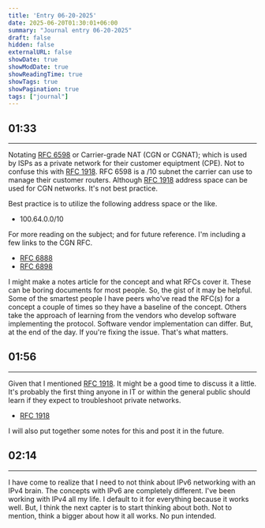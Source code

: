 ```yaml
---
title: 'Entry 06-20-2025'
date: 2025-06-20T01:30:01+06:00
summary: "Journal entry 06-20-2025"
draft: false
hidden: false
externalURL: false
showDate: true
showModDate: true
showReadingTime: true
showTags: true
showPagination: true
tags: ["journal"]
---
```


## 01:33
---

Notating [RFC 6598](https://datatracker.ietf.org/doc/html/rfc6598) or
Carrier-grade NAT (CGN or CGNAT); which is used by ISPs as a private network 
for their customer equiptment (CPE). Not to confuse this with 
[RFC 1918](https://datatracker.ietf.org/doc/html/rfc1918). RFC 6598 is 
a /10 subnet the carrier can use to manage their customer routers. Although 
[RFC 1918](https://datatracker.ietf.org/doc/html/rfc6598) address space can be 
used for CGN networks. It's not best practice.

Best practice is to utilize the following address space or the like.

- 100.64.0.0/10

For more reading on the subject; and for future reference. I'm including a few
links to the CGN RFC.

- [RFC 6888](https://datatracker.ietf.org/doc/html/rfc6888)
- [RFC 6898](https://datatracker.ietf.org/doc/html/rfc6898)

I might make a notes article for the concept and what RFCs cover it. These can
be boring documents for most people. So, the gist of it may be helpful. Some of
the smartest people I have peers who've read the RFC(s) for a concept a couple 
of times so they have a baseline of the concept. Others take the approach of
learning from the vendors who develop software implementing the protocol. 
Software vendor implementation can differ. But, at the end of the day. If you're
fixing the issue. That's what matters.

## 01:56
---

Given that I mentioned [RFC 1918](https://datatracker.ietf.org/doc/html/rfc6888). 
It might be a good time to discuss it a little. It's probably the first thing 
anyone in IT or within the general public should learn if they expect to 
troubleshoot private networks.

- [RFC 1918](https://datatracker.ietf.org/doc/html/rfc1918)

I will also put together some notes for this and post it in the future.

## 02:14
---

I have come to realize that I need to not think about IPv6 networking with an
IPv4 brain. The concepts with IPv6 are completely different. I've been working
with IPv4 all my life. I default to it for everything because it works well.
But, I think the next capter is to start thinking about both. Not to mention,
think a bigger about how it all works. No pun intended.
